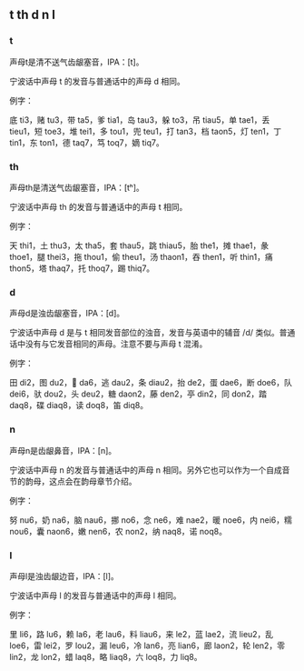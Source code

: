 ## t th d n l

### t

声母t是清不送气齿龈塞音，IPA：\[t\]。

宁波话中声母 t 的发音与普通话中的声母 d 相同。

例字：

底 ti3，赌 tu3，带 ta5，爹 tia1，岛 tau3，躲 to3，吊 tiau5，单 tae1，丢 tieu1，短 toe3，堆 tei1，多 tou1，兜 teu1，打 tan3，档 taon5，灯 ten1，丁 tin1，东 ton1，德 taq7，笃 toq7，嫡 tiq7。

### th

声母th是清送气齿龈塞音，IPA：\[tʰ\]。

宁波话中声母 th 的发音与普通话中的声母 t 相同。

例字：

天 thi1，土 thu3，太 tha5，套 thau5，跳 thiau5，胎 the1，摊 thae1，彖 thoe1，腿 thei3，拖 thou1，偷 theu1，汤 thaon1，吞 then1，听 thin1，痛 thon5，塔 thaq7，托 thoq7，踢 thiq7。

### d

声母d是浊齿龈塞音，IPA：\[d\]。

宁波话中声母 d 是与 t 相同发音部位的浊音，发音与英语中的辅音 /d/ 类似。普通话中没有与它发音相同的声母。注意不要与声母 t 混淆。

例字：

田 di2，图 du2，𢪂 da6，逃 dau2，条 diau2，抬 de2，蛋 dae6，断 doe6，队 dei6，驮 dou2，头 deu2，糖 daon2，藤 den2，亭 din2，同 don2，踏 daq8，碟 diaq8，读 doq8，笛 diq8。

### n

声母n是齿龈鼻音，IPA：\[n\]。

宁波话中声母 n 的发音与普通话中的声母 n 相同。另外它也可以作为一个自成音节的韵母，这点会在韵母章节介绍。

例字：

努 nu6，奶 na6，脑 nau6，挪 no6，念 ne6，难 nae2，暖 noe6，内 nei6，糯 nou6，囊 naon6，嫩 nen6，农 non2，纳 naq8，诺 noq8。

### l

声母l是浊齿龈边音，IPA：\[l\]。

宁波话中声母 l 的发音与普通话中的声母 l 相同。

例字：

里 li6，路 lu6，赖 la6，老 lau6，料 liau6，来 le2，蓝 lae2，流 lieu2，乱 loe6，雷 lei2，罗 lou2，漏 leu6，冷 lan6，亮 lian6，廊 laon2，轮 len2，零 lin2，龙 lon2，蜡 laq8，略 liaq8，六 loq8，力 liq8。